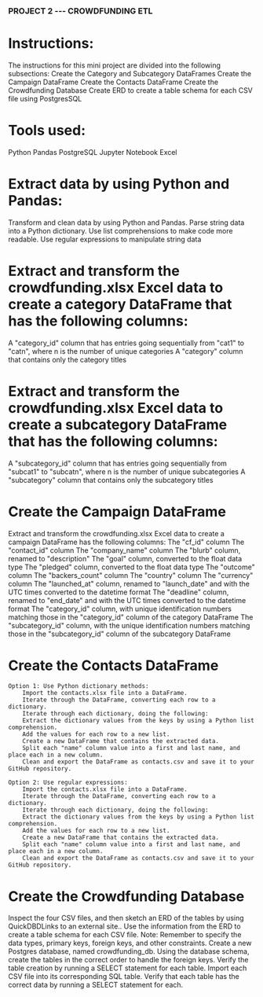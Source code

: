 ###        PROJECT 2 --- CROWDFUNDING ETL

# Instructions:
The instructions for this mini project are divided into the following subsections:
            Create the Category and Subcategory DataFrames
            Create the Campaign DataFrame
            Create the Contacts DataFrame
            Create the Crowdfunding Database
            Create ERD to create a table schema for each CSV file using PostgresSQL

# Tools used:
Python
Pandas
PostgreSQL
Jupyter Notebook
Excel

# Extract data by using Python and Pandas:
Transform and clean data by using Python and Pandas.
Parse string data into a Python dictionary.
Use list comprehensions to make code more readable.
Use regular expressions to manipulate string data

# Extract and transform the crowdfunding.xlsx Excel data to create a category DataFrame that has the following columns:
A "category_id" column that has entries going sequentially from "cat1" to "catn", where n is the number of unique categories
A "category" column that contains only the category titles

# Extract and transform the crowdfunding.xlsx Excel data to create a subcategory DataFrame that has the following columns:
A "subcategory_id" column that has entries going sequentially from "subcat1" to "subcatn", where n is the number of unique subcategories
A "subcategory" column that contains only the subcategory titles

# Create the Campaign DataFrame
Extract and transform the crowdfunding.xlsx Excel data to create a campaign DataFrame has the following columns:
The "cf_id" column
The "contact_id" column
The "company_name" column
The "blurb" column, renamed to "description"
The "goal" column, converted to the float data type
The "pledged" column, converted to the float data type
The "outcome" column
The "backers_count" column
The "country" column
The "currency" column
The "launched_at" column, renamed to "launch_date" and with the UTC times converted to the datetime format
The "deadline" column, renamed to "end_date" and with the UTC times converted to the datetime format
The "category_id" column, with unique identification numbers matching those in the "category_id" column of the category DataFrame
The "subcategory_id" column, with the unique identification numbers matching those in the "subcategory_id" column of the subcategory DataFrame

# Create the Contacts DataFrame
    Option 1: Use Python dictionary methods:
        Import the contacts.xlsx file into a DataFrame.
        Iterate through the DataFrame, converting each row to a dictionary.
        Iterate through each dictionary, doing the following:
        Extract the dictionary values from the keys by using a Python list comprehension.
        Add the values for each row to a new list.
        Create a new DataFrame that contains the extracted data.
        Split each "name" column value into a first and last name, and place each in a new column.
        Clean and export the DataFrame as contacts.csv and save it to your GitHub repository.
    
    Option 2: Use regular expressions:
        Import the contacts.xlsx file into a DataFrame.
        Iterate through the DataFrame, converting each row to a dictionary.
        Iterate through each dictionary, doing the following:
        Extract the dictionary values from the keys by using a Python list comprehension.
        Add the values for each row to a new list.
        Create a new DataFrame that contains the extracted data.
        Split each "name" column value into a first and last name, and place each in a new column.
        Clean and export the DataFrame as contacts.csv and save it to your GitHub repository.

# Create the Crowdfunding Database
Inspect the four CSV files, and then sketch an ERD of the tables by using QuickDBDLinks to an external site..
Use the information from the ERD to create a table schema for each CSV file.
Note: Remember to specify the data types, primary keys, foreign keys, and other constraints.
Create a new Postgres database, named crowdfunding_db.
Using the database schema, create the tables in the correct order to handle the foreign keys.
Verify the table creation by running a SELECT statement for each table.
Import each CSV file into its corresponding SQL table.
Verify that each table has the correct data by running a SELECT statement for each.







